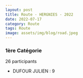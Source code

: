 ```yaml
---
layout: post
title: Route - HERGNIES - 2022
date: 2022-07-17
category: Route
tags: Route
image: assets/img/blog/road.jpeg
---
```


### 1ère Catégorie
26 participants
- DUFOUR JULIEN : 9
